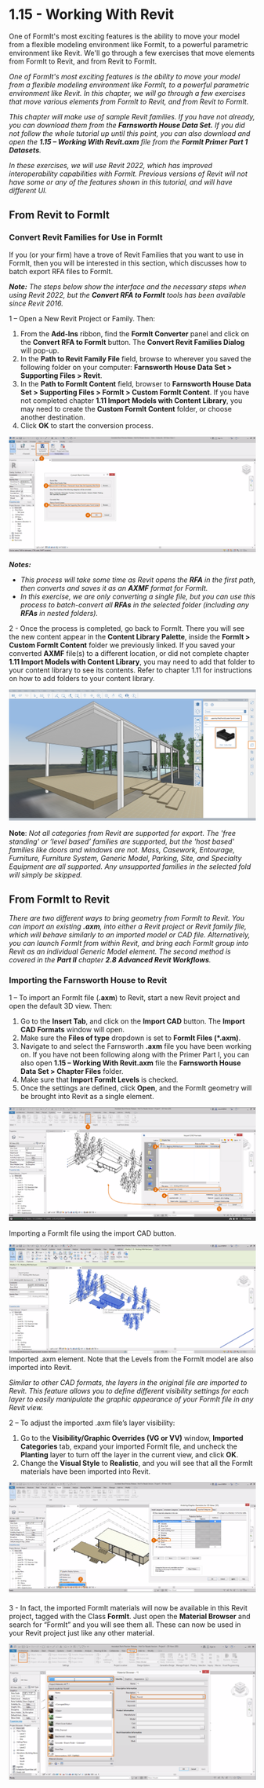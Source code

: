 # 1.15 - Working With Revit

One of FormIt's most exciting features is the ability to move your model from a flexible modeling environment like FormIt, to a powerful parametric environment like Revit. We'll go through a few exercises that move elements from FormIt to Revit, and from Revit to FormIt.

_One of FormIt's most exciting features is the ability to move your model from a flexible modeling environment like FormIt, to a powerful parametric environment like Revit. In this chapter, we will go through a few exercises that move various elements from FormIt to Revit, and from Revit to FormIt._

_This chapter will make use of sample Revit families. If you have not already, you can download them from the **Farnsworth House Data Set.** If you did not follow the whole tutorial up until this point, you can also download and open the **1.15 – Working With Revit.axm** file from the **FormIt Primer Part 1 Datasets**._

_In these exercises, we will use Revit 2022, which has improved interoperability capabilities with FormIt. Previous versions of Revit will not have some or any of the features shown in this tutorial, and will have different UI._

## From Revit to FormIt

### Convert Revit Families for Use in FormIt

If you \(or your firm\) have a trove of Revit Families that you want to use in FormIt, then you will be interested in this section, which discusses how to batch export RFA files to FormIt.

 _**Note:**_ _The steps below show the interface and the necessary steps when using Revit 2022, but the_ _**Convert RFA to FormIt**_ _tools has been available since Revit 2016._

1 – Open a New Revit Project or Family. Then:

1. From the **Add-Ins** ribbon, find the **FormIt Converter** panel and click on the **Convert RFA to FormIt** button. The **Convert Revit Families Dialog** will pop-up.
2. In the **Path to Revit Family File** field, browse to wherever you saved the following folder on your computer: **Farnsworth House Data Set &gt; Supporting Files &gt; Revit**.
3. In the **Path to FormIt Content** field, browser to **Farnsworth House Data Set &gt; Supporting Files &gt; FormIt &gt; Custom FormIt Content**. If you have not completed chapter **1.11 Import Models with Content Library**, you may need to create the **Custom FormIt Content** folder, or choose another destination.
4. Click **OK** to start the conversion process.

![](../../.gitbook/assets/0%20%2823%29.png)

_**Notes:**_

* _This process will take some time as Revit opens the_ _**RFA**_ _in the first path, then converts and saves it as an_ _**AXMF**_ _format for FormIt._
* _In this exercise, we are only converting a single file, but you can use this process to batch-convert all_ _**RFAs**_ _in the selected folder \(including any_ _**RFAs**_ _in nested folders\)._

2 - Once the process is completed, go back to FormIt. There you will see the new content appear in the **Content Library Palette**, inside the **FormIt &gt;** **Custom FormIt Content** folder we previously linked. If you saved your converted **AXMF** file\(s\) to a different location, or did not complete chapter **1.11 Import Models with Content Library**, you may need to add that folder to your content library to see its contents. Refer to chapter 1.11 for instructions on how to add folders to your content library.

![](../../.gitbook/assets/1%20%2824%29.png)‌

**Note**: _Not all categories from Revit are supported for export. The 'free standing' or ‘level based’ families are supported, but the 'host based' families like doors and windows are not. Mass, Casework, Entourage, Furniture, Furniture System, Generic Model, Parking, Site, and Specialty Equipment are all supported. Any unsupported families in the selected fold will simply be skipped._

## From FormIt to Revit

_There are two different ways to bring geometry from FormIt to Revit. You can import an existing_ _**.axm**, into either a Revit project or Revit family file, which will behave similarly to an imported model or CAD file. Alternatively, you can launch FormIt from within Revit, and bring each FormIt group into Revit as an individual Generic Model element. The second method is covered in the **Part II** chapter_ _**2.8**_ _**Advanced Revit Workflows**._

### Importing the Farnsworth House to Revit

1 – To import an FormIt file \(**.axm**\) to Revit, start a new Revit project and open the default 3D view. Then:

1. Go to the **Insert Tab**, and click on the **Import CAD** button. The **Import CAD Formats** window will open.
2. Make sure the **Files of type** dropdown is set to **FormIt Files \(\*.axm\)**.
3. Navigate to and select the Farnsworth **.axm** file you have been working on. If you have not been following along with the Primer Part I, you can also open **1.15 – Working With Revit.axm** file the **Farnsworth House Data Set &gt; Chapter Files** folder.
4. Make sure that **Import FormIt Levels** is checked.
5. Once the settings are defined, click **Open**, and the FormIt geometry will be brought into Revit as a single element.

![](../../.gitbook/assets/2%20%2824%29.png)

Importing a FormIt file using the import CAD button.

![](../../.gitbook/assets/3%20%2821%29.png)  
Imported .axm element. Note that the Levels from the FormIt model are also imported into Revit.

_Similar to other CAD formats, the layers in the original file are imported to Revit. This feature allows you to define different visibility settings for each layer to easily manipulate the graphic appearance of your FormIt file in any Revit view._

2 – To adjust the imported .axm file’s layer visibility:

1. Go to the **Visibility/Graphic Overrides \(VG or VV\)** window, **Imported Categories** tab, expand your imported FormIt file, and uncheck the **Planting** layer to turn off the layer in the current view, and click **OK**.
2. Change the **Visual Style** to **Realistic**, and you will see that all the FormIt materials have been imported into Revit.

![](../../.gitbook/assets/4%20%2820%29.png)

3 - In fact, the imported FormIt materials will now be available in this Revit project, tagged with the Class **FormIt**. Just open the **Material Browser** and search for “FormIt” and you will see them all. These can now be used in your Revit project just like any other material.

![](../../.gitbook/assets/5%20%2819%29.png)

